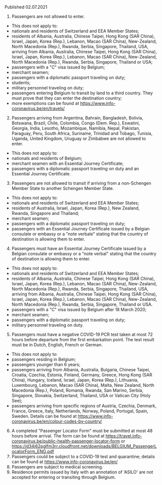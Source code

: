 Published 02.07.2021
1. Passengers are not allowed to enter.
- This does not apply to:
- nationals and residents of Switzerland and EEA Member States;
- residents of Albania, Australia, Chinese Taipei, Hong Kong (SAR China), Israel, Japan, Korea (Rep.), Lebanon, Macao (SAR China), New-Zealand, North Macedonia (Rep.), Rwanda, Serbia, Singapore, Thailand, USA, arriving from Albania, Australia, Chinese Taipei, Hong Kong (SAR China), Israel, Japan, Korea (Rep.), Lebanon, Macao (SAR China), New-Zealand, North Macedonia (Rep.), Rwanda, Serbia, Singapore, Thailand or USA; 
- passengers with a "C" visa issued by Belgium;
- merchant seamen;
- passengers with a diplomatic passport traveling on duty;
- students;
- military personnel traveling on duty;
- passengers entering Belgium to transit by land to a third country. They must prove that they can enter the destination country;
- more exemptions can be found at <a href="https://www.info-coronavirus.be/en/travels/">https://www.info-coronavirus.be/en/travels/</a> 
2. Passengers arriving from Argentina, Bahrain, Bangladesh, Bolivia, Botswana, Brazil, Chile, Colombia, Congo (Dem. Rep.), Eswatini, Georgia, India, Lesotho, Mozambique, Namibia, Nepal, Pakistan, Paraguay, Peru, South Africa, Suriname, Trinidad and Tobago, Tunisia, Uganda, United Kingdom, Uruguay or Zimbabwe are not allowed to enter.
- This does not apply to:
- nationals and residents of Belgium;
- merchant seamen with an Essential Journey Certificate;
- passengers with a diplomatic passport traveling on duty and an Essential Journey Certificate.
3. Passengers are not allowed to transit if arriving from a non-Schengen Member State to another Schengen Member State.
- This does not apply to:
- nationals and residents of Switzerland and EEA Member States;
- residents of Australia, Israel, Japan, Korea (Rep.), New Zealand, Rwanda, Singapore and Thailand;
- merchant seamen;
- passengers with a diplomatic passport traveling on duty;
- passengers with an Essential Journey Certificate issued by a Belgian consulate or embassy or a "note verbale" stating that the country of destination is allowing them to enter.
4. Passengers must have an Essential Journey Certificate issued by a Belgian consulate or embassy or a "note verbal" stating that the country of destination is allowing them to enter.
- This does not apply to:
- nationals and residents of Switzerland and EEA Member States;
- residents of Albania, Australia, Chinese Taipei, Hong Kong (SAR China), Israel, Japan, Korea (Rep.), Lebanon, Macao (SAR China), New-Zealand, North Macedonia (Rep.), Rwanda, Serbia, Singapore, Thailand, USA, arriving from Albania, Australia, Chinese Taipei, Hong Kong (SAR China), Israel, Japan, Korea (Rep.), Lebanon, Macao (SAR China), New-Zealand, North Macedonia (Rep.), Rwanda, Serbia, Singapore, Thailand or USA.
- passengers with a "C" visa issued by Belgium after 18 March 2020;
- merchant seamen;
- passengers with a diplomatic passport traveling on duty;
- military personnel traveling on duty.
5. Passengers must have a negative COVID-19 PCR test taken at most 72 hours before departure from the first embarkation point. The test result must be in Dutch, English, French or German.
- This does not apply to:
- passengers residing in Belgium;
- passengers younger than 6 years;
- passengers arriving from Albania, Australia, Bulgaria, Chinese Taipei, Croatia, Czechia, Estonia, Finland, Germany, Greece, Hong Kong (SAR China), Hungary, Iceland, Israel, Japan, Korea (Rep.), Lithuania, Luxembourg, Lebanon, Macao (SAR China), Malta, New Zealand, North Macedonia (Rep.), Poland, Romania, Rwanda, San Marino, Serbia, Singapore, Slovakia, Switzerland, Thailand, USA or Vatican City (Holy See);
- passengers arriving from specific regions of Austria, Czechia, Denmark, France, Greece, Italy, Netherlands, Norway, Poland, Portugal, Spain, Sweden. Details can be found at <a href="https://www.info-coronavirus.be/en/colour-codes-by-country/">https://www.info-coronavirus.be/en/colour-codes-by-country/</a>
6. A completed "Passenger Locator Form" must be submitted at most 48 hours before arrival. The form can be found at <a href="https://travel.info-coronavirus.be/public-health-passenger-locator-form">https://travel.info-coronavirus.be/public-health-passenger-locator-form</a> or <a href="https://d34j62pglfm3rr.cloudfront.net/downloads/BELGIUM_PassengerLocatorForm_ENG.pdf">https://d34j62pglfm3rr.cloudfront.net/downloads/BELGIUM_PassengerLocatorForm_ENG.pdf</a> 
7. Passengers could be subject to a COVID-19 test and quarantine; details can be found at <a href="https://www.info-coronavirus.be/en/">https://www.info-coronavirus.be/en/</a> 
8. Passengers are subject to medical screening.
9. Residence permits issued by Italy with an annotation of ‘ASILO' are not accepted for entering or transiting through Belgium. 

